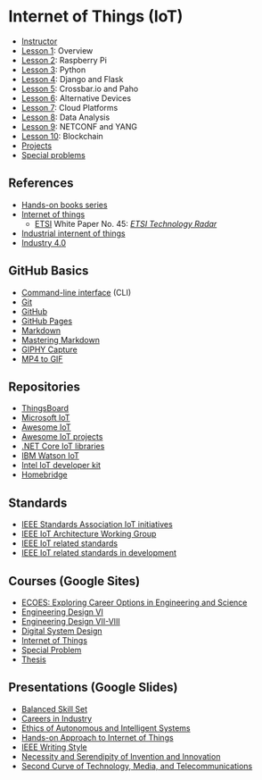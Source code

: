 # Internet of Things (IoT)

* [Instructor](https://web.stevens.edu/facultyprofile/?id=2081)
* [Lesson 1](https://github.com/kevinwlu/iot/tree/master/lesson1): Overview
* [Lesson 2](https://github.com/kevinwlu/iot/tree/master/lesson2): Raspberry Pi
* [Lesson 3](https://github.com/kevinwlu/iot/tree/master/lesson3): Python
* [Lesson 4](https://github.com/kevinwlu/iot/tree/master/lesson4): Django and Flask
* [Lesson 5](https://github.com/kevinwlu/iot/tree/master/lesson5): Crossbar.io and Paho
* [Lesson 6](https://github.com/kevinwlu/iot/tree/master/lesson6): Alternative Devices
* [Lesson 7](https://github.com/kevinwlu/iot/tree/master/lesson7): Cloud Platforms
* [Lesson 8](https://github.com/kevinwlu/iot/tree/master/lesson8): Data Analysis
* [Lesson 9](https://github.com/kevinwlu/iot/tree/master/lesson9): NETCONF and YANG
* [Lesson 10](https://github.com/kevinwlu/iot/tree/master/lesson10): Blockchain
* [Projects](https://github.com/kevinwlu/iot/tree/master/projects)
* [Special problems](https://github.com/kevinwlu/iot/tree/master/projects)

## References
* [Hands-on books series](http://www.hands-on-books-series.com)
* [Internet of things](https://en.wikipedia.org/wiki/Internet_of_things)
  * [ETSI](https://en.wikipedia.org/wiki/ETSI) White Paper No. 45: [_ETSI Technology Radar_](https://www.etsi.org/images/files/ETSIWhitePapers/etsi_wp45_ETSI_technology_radar.pdf)
* [Industrial internent of things](https://en.wikipedia.org/wiki/Industrial_internet_of_things)
* [Industry 4.0](https://en.wikipedia.org/wiki/Industry_4.0)

## GitHub Basics
* [Command-line interface](https://en.wikipedia.org/wiki/Command-line_interface) (CLI)
* [Git](https://en.wikipedia.org/wiki/Git)
* [GitHub](https://en.wikipedia.org/wiki/GitHub)
* [GitHub Pages](https://pages.github.com/)
* [Markdown](https://en.wikipedia.org/wiki/Markdown)
* [Mastering Markdown](https://guides.github.com/features/mastering-markdown/)
* [GIPHY Capture](https://giphy.com/apps/giphycapture)
* [MP4 to GIF](https://www.onlineconverter.com/mp4-to-gif)

## Repositories
* [ThingsBoard](https://github.com/thingsboard)
* [Microsoft IoT](https://github.com/ms-iot)
* [Awesome IoT](https://github.com/phodal/awesome-iot)
* [Awesome IoT projects](https://github.com/phodal/awesome-iot-projects)
* [.NET Core IoT libraries](https://github.com/dotnet/iot)
* [IBM Watson IoT](https://github.com/ibm-watson-iot)
* [Intel IoT developer kit](https://github.com/intel-iot-devkit)
* [Homebridge](https://github.com/homebridge/homebridge)

## Standards

* [IEEE Standards Association IoT initiatives](https://standards.ieee.org/initiatives/iot/index.html)
* [IEEE IoT Architecture Working Group](https://sagroups.ieee.org/2413/)
* [IEEE IoT related standards](https://standards.ieee.org/initiatives/iot/stds.html)
* [IEEE IoT related standards in development](https://standards.ieee.org/initiatives/iot/projects.html)

## Courses (Google Sites)
* [ECOES: Exploring Career Options in Engineering and Science](https://sites.google.com/view/ece-ecoes)
* [Engineering Design VI](https://sites.google.com/view/ece322)
* [Engineering Design VII-VIII](https://sites.google.com/view/ece423)
* [Digital System Design](https://sites.google.com/view/ece487)
* [Internet of Things](https://sites.google.com/view/ece629)
* [Special Problem](https://sites.google.com/view/ece800)
* [Thesis](https://sites.google.com/view/ece900)

## Presentations (Google Slides)

* [Balanced Skill Set](https://docs.google.com/presentation/d/153WdbX45X3mDv5xqPK3I9XluN-qWKLW9vqNKKk2y5kI)
* [Careers in Industry](https://docs.google.com/presentation/d/106zGCupPAgWhLEW6l_BM_moIr_ZFnFw36kjqOi9m9q8)
* [Ethics of Autonomous and Intelligent Systems](https://docs.google.com/presentation/d/1mvlRrR5tgnX2LDzR20_8J74wdCawYNp7Y1KuTh8QK3c)
* [Hands-on Approach to Internet of Things](https://docs.google.com/presentation/d/1nW76PppJbi9WeeJnl-cxk0Al-DEN9r5vw4FR4d0fkYI)
* [IEEE Writing Style](https://docs.google.com/presentation/d/1TIWfYpBYfumA1rgMLDP6UkM7fC9rC8EK4up3Q28t6MQ)
* [Necessity and Serendipity of Invention and Innovation](https://docs.google.com/presentation/d/1hLaVNikDvlXs1PCG4ikN8zXegfyOYcp04XByzQSG864)
* [Second Curve of Technology, Media, and Telecommunications](https://goo.gl/5wH7D7)
